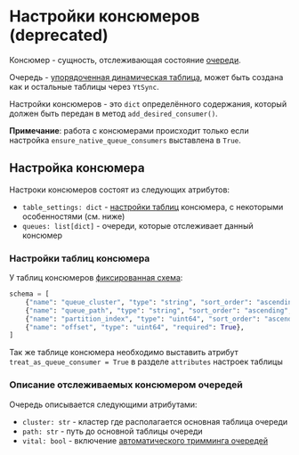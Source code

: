 # Настройки консюмеров (deprecated)
Консюмер - сущность, отслеживающая состояние [очереди](https://yt.yandex-team.ru/docs/user-guide/dynamic-tables/queues).

Очередь -
[упорядоченная динамическая таблица](https://yt.yandex-team.ru/docs/user-guide/dynamic-tables/ordered-dynamic-tables),
может быть создана как и остальные таблицы через `YtSync`.

Настройки консюмеров - это `dict` определённого содержания, который должен быть передан в метод `add_desired_consumer()`.

__Примечание__: работа с консюмерами происходит только если настройка `ensure_native_queue_consumers` выставлена в
`True`.

## Настройка консюмера
Настроки консюмеров состоят из следующих атрибутов:
- `table_settings: dict` - [настройки таблиц](table_settings.md) консюмера, с некоторыми особенностями (см. ниже)
- `queues: list[dict]` - очереди, которые отслеживает данный консюмер

### Настройки таблиц консюмера
У таблиц консюмеров [фиксированная схема](https://yt.yandex-team.ru/docs/user-guide/dynamic-tables/queues#data_model):
```python
schema = [
    {"name": "queue_cluster", "type": "string", "sort_order": "ascending", "required": True},
    {"name": "queue_path", "type": "string", "sort_order": "ascending", "required": True},
    {"name": "partition_index", "type": "uint64", "sort_order": "ascending", "required": True},
    {"name": "offset", "type": "uint64", "required": True},
]
```

Так же таблице консюмера необходимо выставить атрибут `treat_as_queue_consumer = True` в разделе `attributes` настроек
таблицы

### Описание отслеживаемых консюмером очередей
Очередь описывается следующими атрибутами:
- `cluster: str` - кластер где располагается основная таблица очереди
- `path: str` - путь до основной таблицы очереди
- `vital: bool` - включение
[автоматического тримминга очередей](https://yt.yandex-team.ru/docs/user-guide/dynamic-tables/queues#automatic_trimming)
